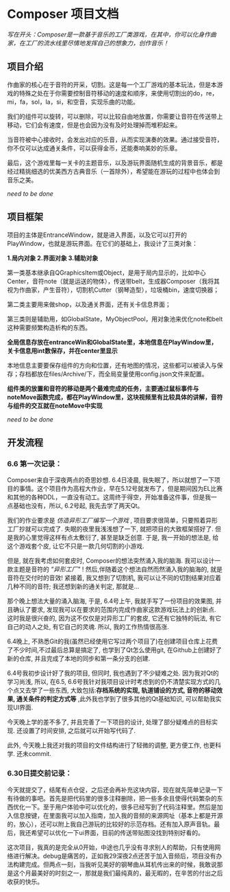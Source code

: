 # Composer 项目文档
*写在开头：Composer是一款基于音乐的工厂类游戏，在其中，你可以化身作曲家，在工厂的流水线里尽情地发挥自己的想象力，创作音乐！*
## 项目介绍
作曲家的核心在于音符的开采，切割。这是每一个工厂游戏的基本玩法，但是本游戏的特殊之处在于你需要控制音符移动的速度和顺序，来使用切割出的do，re，mi，fa，sol，la，si，和空音，实现乐曲的功能。

我们的组件可以旋转，可以删除，可以比较自由地放置，你需要让音符在传送带上移动，它们会有速度，但是也会因为没有及时处理掉而堆积起来。

当音符被中心接收时，会发出对应的乐音，从而实现演奏的效果。通过接受音符，你不仅可以达成通关条件，可以获得金币，还能奏响美妙的乐章。

最后，这个游戏里每一关卡的主题音乐，以及游玩界面随机生成的背景音乐，都是经过精挑细选的优美西方古典音乐（一首除外），希望能在游玩的过程中也体会到音乐之美。

*need to be done*
## 项目框架
项目的主体是EntranceWindow，就是进入界面，以及它可以打开的PlayWindow，也就是游玩界面。在它们的基础上，我设计了三类对象：

**1.局内对象 2.界面对象 3.辅助对象**

第一类基本继承自QGraphicsItem或Object，是用于局内显示的，比如中心Center，音符note（就是运送的物体），传送带belt，生成器Composer（我将其视为作曲家，产生音符），切割机Cutter（钢琴造型），垃圾桶bin，速度切换器；

第二类主要用来做shop，以及通关界面，还有关卡信息界面； 

第三类则是辅助用，如GlobalState，MyObjectPool，用对象池来优化note和belt这种需要频繁构造析构的东西。

**全局信息存放在entranceWin和GlobalState里，本地信息在PlayWindow里，关卡信息用int数保存，并在center里显示**

本地信息主要要保存组件的方向和位置，还有地图的情况，这些都可以被读入与保存；存档都放在files/Archive/下，而全局变量使用config.json文件来配置。

**组件类的放置和音符的移动是两个最难完成的任务，主要通过鼠标事件与noteMove函数完成，都在PlayWindow里，这块视频里有比较具体的讲解，音符与组件的交互就在noteMove中实现**

*need to be done*
## 开发流程
### 6.6 第一次记录：
Composer来自于深夜两点的奇思妙想. 6.4日凌晨, 我失眠了，所以就想了一下项目的事情。这个项目作为高程大作业，早在5.12号就发布了，但是期间因为EL比赛和其他的各种DDL，一直没有动工。这周终于得空，开始准备这件事，但是我一点基础也没有，所以, 6.2号起, 我先去学了两天Qt。

我们的作业要求是 *仿造异形工厂编写一个游戏* , 项目要求很简单，只要照着异形工厂抄就可以完成了. 失眠的夜里我浅浅想了一下, 就把项目的大致框架搭好了. 但是我的心里觉得这样有点太敷衍了, 甚至是缺乏创意. 于是, 我一开始的想法是, 给这个游戏套个皮, 让它不只是一款几何切割的小游戏. 

但是, 就在我考虑如何套皮时, Composer的想法突然涌入我的脑海. 我可以设计一款主题是音符的 *"异形工厂"* ! 然后,伴随着这个想法自然而然涌入我的脑海的, 就是音符在交付时的音效! 紧接着, 我又想到了切割机, 我可以让不同的切割结果对应着几种不同的音符; 我还想到新的通关判定, 那就是...

那个晚上想法大量的涌入脑海, 于是, 6.4号上午, 我就手写了一份项目的效果图, 并且确认了要求, 发现我可以在要求的范围内完成作曲家这款游戏玩法上的创新点. 这时我是很兴奋的, 因为这不仅仅是对异形工厂的套皮, 它还有它独特的玩法, 有它自己的动人之处, 有它自己的灵魂. 所以, 我的工作热情很高涨.

6.4晚上, 不熟悉Git的我(虽然已经使用它写过两个项目了)在创建项目仓库上花费了不少时间,不过最后总算是搞定了, 也学到了Qt怎么使用git, 在Github上创建好了新的仓库, 并且完成了本地的同步和第一条分支的创建. 

6.4号我初步设计好了我的项目, 但同时, 我也遇到了不少疑难之处. 因为我对Qt的学习尚浅, 所以, 在6.5, 6.6号我针对我项目设计时考虑到的仍不清楚实现方式的几个点又去学了一些东西, 大致包括:**存档系统的实现, 轨道铺设的方式, 音符的移动效果, 通关条件的判定方式等** ,此外我也学到了很多其他的Qt基础知识, 可以帮助我实现UI界面.

今天晚上学的差不多了, 并且完善了一下项目的设计, 处理了部分疑难点的目标实现. 还设置了时间安排, 之后就可以开始写代码了.

此外, 今天晚上我还对我的项目的文件结构进行了轻微的调整, 更方便工作, 也更科学. 还未commit.

### 6.30日提交前记录：
今天就提交了，结尾有点仓促，之后还会再补充这块内容，现在就先简单记录一下有待做的事吧。首先是把代码里的很多注释删除，把一些多余且使得代码繁杂的东西优化一下。至于用户体验中可以优化的，很多已经写到了代码注释里。然后是加入信息按键，在里面我可以加入指南，加入我的音频的来源网址（基本上都是开源的，放心），还可以附上我自己游玩的比较好的示范存档。还有加入原声音轨。最后，我还希望可以优化一下ui界面，目前的传送带贴图没找到特别好看的。

这次项目，我真的是完全从0开始，中途也几乎没有寻求别人的帮助，只有使用网络进行解决。debug是痛苦的，正如我29深夜2点还苦于加入音频后，项目没有办法构建完成。但两点一刻，当我听见美好的钢琴曲从耳机传出来的时候，我敢说那是这个月最美好的时刻之一，那就是我们最纯真的，最无暇的，在辛苦的付出之后收获的快乐。